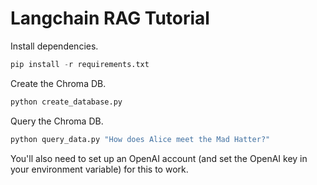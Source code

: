 # Langchain RAG Tutorial

Install dependencies.

```python
pip install -r requirements.txt
```

Create the Chroma DB.

```python
python create_database.py 
```

Query the Chroma DB.

```python
python query_data.py "How does Alice meet the Mad Hatter?"
```

You'll also need to set up an OpenAI account (and set the OpenAI key in your environment variable) for this to work.
